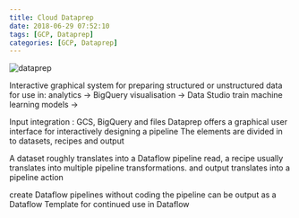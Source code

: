 ```yaml
---
title: Cloud Dataprep
date: 2018-06-29 07:52:10
tags: [GCP, Dataprep]
categories: [GCP, Dataprep]
---
```


![dataprep](https://philsblog.b-cdn.net/images/dataprep.png "dataprep")

Interactive graphical system for preparing structured or unstructured data for use in:
analytics -> BigQuery
visualisation -> Data Studio
train machine learning models -> 

Input integration : GCS, BigQuery and files
Dataprep offers a graphical user interface for interactively designing a pipeline
The elements are divided in to datasets, recipes and output

A dataset roughly translates into a Dataflow pipeline read, 
a recipe usually translates into multiple pipeline transformations.
and output translates into a pipeline action  
 
create Dataflow pipelines without coding
the pipeline can be output as a Dataflow Template for continued use in Dataflow
